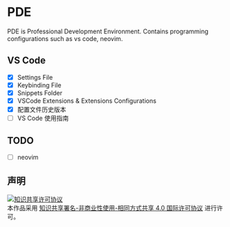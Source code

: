 # PDE
PDE is Professional Development Environment. Contains programming configurations such as vs code, neovim.

## VS Code
- [x] Settings File
- [x] Keybinding File
- [x] Snippets Folder
- [x] VSCode Extensions & Extensions Configurations
- [x] 配置文件历史版本
- [ ] VS Code 使用指南

## TODO
- [ ] neovim


## 声明
<a rel="license" href="https://creativecommons.org/licenses/by-nc-sa/4.0/deed.zh"><img alt="知识共享许可协议" style="border-width:0" src="https://i.creativecommons.org/l/by-nc-sa/4.0/88x31.png" /></a><br />本作品采用 <a rel="license" href="https://creativecommons.org/licenses/by-nc-sa/4.0/deed.zh">知识共享署名-非商业性使用-相同方式共享 4.0 国际许可协议</a> 进行许可。
